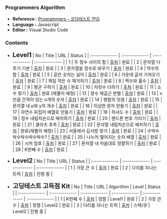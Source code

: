 ### Programmers Algorithm

- <b>Reference :</b> [Programmers - 코딩테스트 연습](https://programmers.co.kr/learn/challenges)
- <b>Language :</b> Javascript
- <b>Editor :</b> Visual Studio Code



### Contents

- <span style="font-size:20px"><b>Level1</b></span>
  | No | Title | URL | Status |
  | :------------- | :------------- | :------------- | :------------- |
  | 1 | 두 정수 사이의 합 | [출처](https://programmers.co.kr/learn/courses/30/lessons/12912) | 완료 |
  | 2 | 문자열 다루기 기본 | [출처](https://programmers.co.kr/learn/courses/30/lessons/12918) | 완료 |
  | 3 | 문자열을 정수로 바꾸기 | [출처](https://programmers.co.kr/learn/courses/30/lessons/12925) | 완료 |
  | 4 | 약수의 합 | [출처](https://programmers.co.kr/learn/courses/30/lessons/12928) | 완료 |
  | 5 | 같은 숫자는 싫어 | [출처](https://programmers.co.kr/learn/courses/30/lessons/12906) | 완료 |
  | 6 | 가운데 글자 가져오기 | [출처](https://programmers.co.kr/learn/courses/30/lessons/12906) | 완료 |
  | 7 | 제일 작은 수 제거하기 | [출처](https://programmers.co.kr/learn/courses/30/lessons/12935) | 완료 |
  | 8 | 짝수와 홀수 | [출처](https://programmers.co.kr/learn/courses/30/lessons/12937) | 완료 |
  | 9 | 평균 구하기 | [출처](https://programmers.co.kr/learn/courses/30/lessons/12944) | 완료 |
  | 10 | 자릿수 더하기 | [출처](https://programmers.co.kr/learn/courses/30/lessons/12931) | 완료 |
  | 11 | 소수 찾기 | [출처](https://programmers.co.kr/learn/courses/30/lessons/12921) | 완료 (재풀이 예정) |
  | 12 | 정수 제곱근 판별 | [출처](https://programmers.co.kr/learn/courses/30/lessons/12934) | 완료 |
  | 13 | x만큼 간격이 있는 n개의 숫자 | [출처](https://programmers.co.kr/learn/courses/30/lessons/12954) | 완료 |
  | 14 | 행렬의 덧셈 | [출처](https://programmers.co.kr/learn/courses/30/lessons/12950) | 완료 |
  | 15 | 문자열 내 p와 y의 개수 | [출처](https://programmers.co.kr/learn/courses/30/lessons/12916) | 완료 |
  | 16 | 이상한 문자 만들기 | [출처](https://programmers.co.kr/learn/courses/30/lessons/12930) | 완료 |
  | 17 | 자연수 뒤집어 배열로 만들기 | [출처](https://programmers.co.kr/learn/courses/30/lessons/12932) | 완료 |
  | 18 | 하샤드 수 | [출처](https://programmers.co.kr/learn/courses/30/lessons/12947) | 완료 |
  | 19 | 정수 내림차순으로 배치하기 | [출처](https://programmers.co.kr/learn/courses/30/lessons/12933) | 완료 |
  | 20 | 핸드폰 번호 가리기 | [출처](https://programmers.co.kr/learn/courses/30/lessons/12948) | 완료 |
  | 21 | 콜라츠 추측 | [출처](https://programmers.co.kr/learn/courses/30/lessons/12943) | 완료 |
  | 22 | 문자열 내림차순으로 배치하기 | [출처](https://programmers.co.kr/learn/courses/30/lessons/12917) | 완료(재풀이 예정) |
  | 23 | 서울에서 김서방 찾기 | [출처](https://programmers.co.kr/learn/courses/30/lessons/12919) | 완료 |
  | 24 | 수박수박수박수박수박수? | [출처](https://programmers.co.kr/learn/courses/30/lessons/12922) | 완료 |
  | 25 | 나누어 떨어지는 숫자 배열 | [출처](https://programmers.co.kr/learn/courses/30/lessons/12910) | 완료 |
  | 26 | 시저 암호 | [출처](https://programmers.co.kr/learn/courses/30/lessons/12926) | 완료 |
  | 27 | 문자열 내 마음대로 정렬하기 | [출처](https://programmers.co.kr/learn/courses/30/lessons/12915) | 완료 |
  | 28 | K번째 수 | [출처](https://programmers.co.kr/learn/courses/30/lessons/42748) | 완료 |



- <span style="font-size:20px"><b>Level2</b></span>
  | No | Title | URL | Status |
  | :------------- | :------------- | :------------- | :------------- |
  | 1 | 가장 큰 수 | [출처](https://programmers.co.kr/learn/courses/30/lessons/42746) | 완료 |
  | 2 | 다리를 지나는 트럭 | [출처](https://programmers.co.kr/learn/courses/30/lessons/42583) | 진행 중 |



- <span style="font-size:20px"><b>고딩테스트 고득점 Kit</b></span>
  | No | Title | URL | Algorithm | Level | Status |
  | :------------- | :------------- | :------------- | :------------- | :------------- | :------------- |
  | 1 | K번째 수 | [출처](https://programmers.co.kr/learn/courses/30/lessons/42748) | 정렬 | Level1 | 완료 |
  | 2 | 가장 큰 수 | [출처](https://programmers.co.kr/learn/courses/30/lessons/42746) | 정렬 | Level2 | 완료 |
  | 3 | 다리를 지나는 트럭 | [출처](https://programmers.co.kr/learn/courses/30/lessons/42583) | 스택/큐 | Level2 | 진행 중 |
